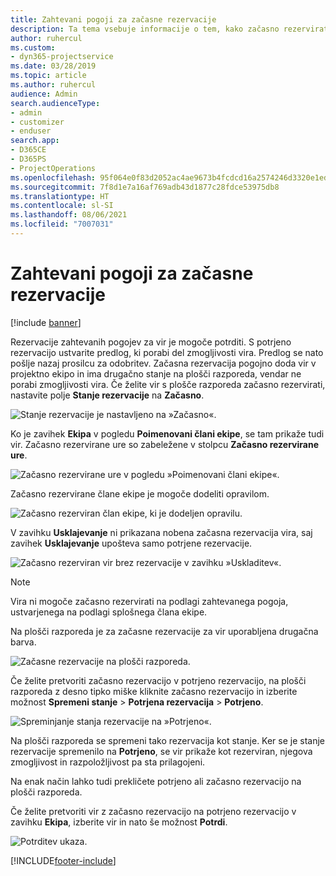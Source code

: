 ```yaml
---
title: Zahtevani pogoji za začasne rezervacije
description: Ta tema vsebuje informacije o tem, kako začasno rezervirati zahtevane pogoje.
author: ruhercul
ms.custom:
- dyn365-projectservice
ms.date: 03/28/2019
ms.topic: article
ms.author: ruhercul
audience: Admin
search.audienceType:
- admin
- customizer
- enduser
search.app:
- D365CE
- D365PS
- ProjectOperations
ms.openlocfilehash: 95f064e0f83d2052ac4ae9673b4fcdcd16a2574246d3320e1ed3798cd6ff062b
ms.sourcegitcommit: 7f8d1e7a16af769adb43d1877c28fdce53975db8
ms.translationtype: HT
ms.contentlocale: sl-SI
ms.lasthandoff: 08/06/2021
ms.locfileid: "7007031"
---
```

# <a name="soft-book-requirements"></a>Zahtevani pogoji za začasne rezervacije

[!include [banner](../includes/psa-now-project-operations.md)]

Rezervacije zahtevanih pogojev za vir je mogoče potrditi. S potrjeno rezervacijo ustvarite predlog, ki porabi del zmogljivosti vira. Predlog se nato pošlje nazaj prosilcu za odobritev. Začasna rezervacija pogojno doda vir v projektno ekipo in ima drugačno stanje na plošči razporeda, vendar ne porabi zmogljivosti vira. Če želite vir s plošče razporeda začasno rezervirati, nastavite polje **Stanje rezervacije** na **Začasno**.

![Stanje rezervacije je nastavljeno na »Začasno«.](media/Resource-Management-image77.png)

Ko je zavihek **Ekipa** v pogledu **Poimenovani člani ekipe**, se tam prikaže tudi vir. Začasno rezervirane ure so zabeležene v stolpcu **Začasno rezervirane ure**.

![Začasno rezervirane ure v pogledu »Poimenovani člani ekipe«.](media/Resource-Management-image78.png)

Začasno rezervirane člane ekipe je mogoče dodeliti opravilom.

![Začasno rezerviran član ekipe, ki je dodeljen opravilu.](media/Resource-Management-image79.png)

V zavihku **Usklajevanje** ni prikazana nobena začasna rezervacija vira, saj zavihek **Usklajevanje** upošteva samo potrjene rezervacije.

![Začasno rezerviran vir brez rezervacije v zavihku »Uskladitev«.](media/Resource-Management-image80.png)

> [!NOTE]
> Vira ni mogoče začasno rezervirati na podlagi zahtevanega pogoja, ustvarjenega na podlagi splošnega člana ekipe.

Na plošči razporeda je za začasne rezervacije za vir uporabljena drugačna barva.

![Začasne rezervacije na plošči razporeda.](media/Resource-Management-image81.png)

Če želite pretvoriti začasno rezervacijo v potrjeno rezervacijo, na plošči razporeda z desno tipko miške kliknite začasno rezervacijo in izberite možnost **Spremeni stanje** \> **Potrjena rezervacija** \> **Potrjeno**.

![Spreminjanje stanja rezervacije na »Potrjeno«.](media/Resource-Management-image82.png)

Na plošči razporeda se spremeni tako rezervacija kot stanje. Ker se je stanje rezervacije spremenilo na **Potrjeno**, se vir prikaže kot rezerviran, njegova zmogljivost in razpoložljivost pa sta prilagojeni.

Na enak način lahko tudi prekličete potrjeno ali začasno rezervacijo na plošči razporeda.

Če želite pretvoriti vir z začasno rezervacijo na potrjeno rezervacijo v zavihku **Ekipa**, izberite vir in nato še možnost **Potrdi**.

![Potrditev ukaza.](media/Resource-Management-image83.png)


[!INCLUDE[footer-include](../includes/footer-banner.md)]